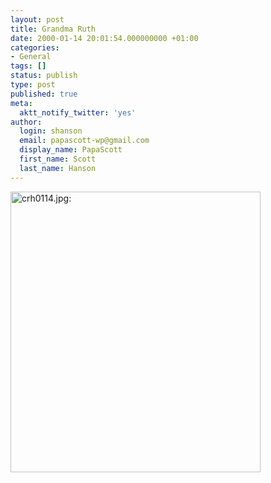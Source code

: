```yaml
---
layout: post
title: Grandma Ruth
date: 2000-01-14 20:01:54.000000000 +01:00
categories:
- General
tags: []
status: publish
type: post
published: true
meta:
  aktt_notify_twitter: 'yes'
author:
  login: shanson
  email: papascott-wp@gmail.com
  display_name: PapaScott
  first_name: Scott
  last_name: Hanson
---
```

<p><img src="https://www.papascott.de/wordpress/wp-content/uploads/2000/01/crh0114.jpg" height="449" width="400" border="0" alt="crh0114.jpg: " /></p>
